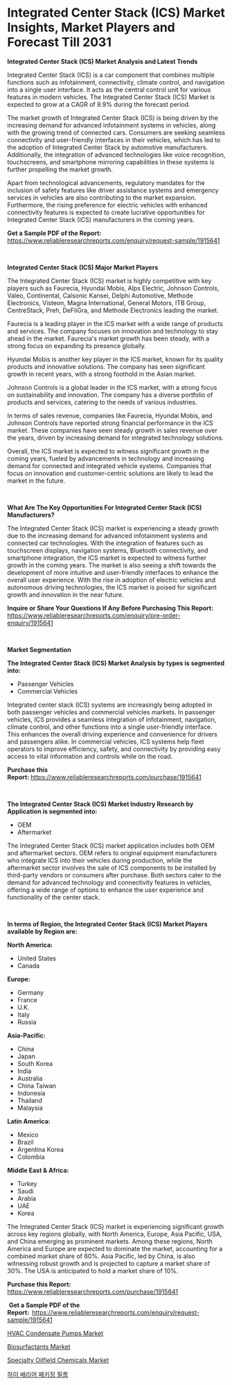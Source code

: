 <p><h1>Integrated Center Stack (ICS) Market Insights, Market Players and Forecast Till 2031</h1></p><p><strong>Integrated Center Stack (ICS) Market Analysis and Latest Trends</strong></p>
<p><p>Integrated Center Stack (ICS) is a car component that combines multiple functions such as infotainment, connectivity, climate control, and navigation into a single user interface. It acts as the central control unit for various features in modern vehicles. The Integrated Center Stack (ICS) Market is expected to grow at a CAGR of 8.9% during the forecast period.</p><p>The market growth of Integrated Center Stack (ICS) is being driven by the increasing demand for advanced infotainment systems in vehicles, along with the growing trend of connected cars. Consumers are seeking seamless connectivity and user-friendly interfaces in their vehicles, which has led to the adoption of Integrated Center Stack by automotive manufacturers. Additionally, the integration of advanced technologies like voice recognition, touchscreens, and smartphone mirroring capabilities in these systems is further propelling the market growth.</p><p>Apart from technological advancements, regulatory mandates for the inclusion of safety features like driver assistance systems and emergency services in vehicles are also contributing to the market expansion. Furthermore, the rising preference for electric vehicles with enhanced connectivity features is expected to create lucrative opportunities for Integrated Center Stack (ICS) manufacturers in the coming years.</p></p>
<p><strong>Get a Sample PDF of the Report:&nbsp;</strong> <a href="https://www.reliableresearchreports.com/enquiry/request-sample/1915641">https://www.reliableresearchreports.com/enquiry/request-sample/1915641</a></p>
<p>&nbsp;</p>
<p><strong>Integrated Center Stack (ICS) Major Market Players</strong></p>
<p><p>The Integrated Center Stack (ICS) market is highly competitive with key players such as Faurecia, Hyundai Mobis, Alps Electric, Johnson Controls, Valeo, Continental, Calsonic Kansei, Delphi Automotive, Methode Electronics, Visteon, Magna International, General Motors, ITB Group, CentreStack, Preh, DeFliGra, and Methode Electronics leading the market.</p><p>Faurecia is a leading player in the ICS market with a wide range of products and services. The company focuses on innovation and technology to stay ahead in the market. Faurecia's market growth has been steady, with a strong focus on expanding its presence globally.</p><p>Hyundai Mobis is another key player in the ICS market, known for its quality products and innovative solutions. The company has seen significant growth in recent years, with a strong foothold in the Asian market.</p><p>Johnson Controls is a global leader in the ICS market, with a strong focus on sustainability and innovation. The company has a diverse portfolio of products and services, catering to the needs of various industries.</p><p>In terms of sales revenue, companies like Faurecia, Hyundai Mobis, and Johnson Controls have reported strong financial performance in the ICS market. These companies have seen steady growth in sales revenue over the years, driven by increasing demand for integrated technology solutions.</p><p>Overall, the ICS market is expected to witness significant growth in the coming years, fueled by advancements in technology and increasing demand for connected and integrated vehicle systems. Companies that focus on innovation and customer-centric solutions are likely to lead the market in the future.</p></p>
<p>&nbsp;</p>
<p><strong>What Are The Key Opportunities For Integrated Center Stack (ICS) Manufacturers?</strong></p>
<p><p>The Integrated Center Stack (ICS) market is experiencing a steady growth due to the increasing demand for advanced infotainment systems and connected car technologies. With the integration of features such as touchscreen displays, navigation systems, Bluetooth connectivity, and smartphone integration, the ICS market is expected to witness further growth in the coming years. The market is also seeing a shift towards the development of more intuitive and user-friendly interfaces to enhance the overall user experience. With the rise in adoption of electric vehicles and autonomous driving technologies, the ICS market is poised for significant growth and innovation in the near future.</p></p>
<p><strong>Inquire or Share Your Questions If Any Before Purchasing This Report:</strong> <a href="https://www.reliableresearchreports.com/enquiry/pre-order-enquiry/1915641">https://www.reliableresearchreports.com/enquiry/pre-order-enquiry/1915641</a></p>
<p>&nbsp;</p>
<p><strong>Market Segmentation</strong></p>
<p><strong>The Integrated Center Stack (ICS) Market Analysis by types is segmented into:</strong></p>
<p><ul><li>Passenger Vehicles</li><li>Commercial Vehicles</li></ul></p>
<p><p>Integrated center stack (ICS) systems are increasingly being adopted in both passenger vehicles and commercial vehicles markets. In passenger vehicles, ICS provides a seamless integration of infotainment, navigation, climate control, and other functions into a single user-friendly interface. This enhances the overall driving experience and convenience for drivers and passengers alike. In commercial vehicles, ICS systems help fleet operators to improve efficiency, safety, and connectivity by providing easy access to vital information and controls while on the road.</p></p>
<p><strong>Purchase this Report:&nbsp;</strong><a href="https://www.reliableresearchreports.com/purchase/1915641">https://www.reliableresearchreports.com/purchase/1915641</a></p>
<p>&nbsp;</p>
<p><strong>The Integrated Center Stack (ICS) Market Industry Research by Application is segmented into:</strong></p>
<p><ul><li>OEM</li><li>Aftermarket</li></ul></p>
<p><p>The Integrated Center Stack (ICS) market application includes both OEM and aftermarket sectors. OEM refers to original equipment manufacturers who integrate ICS into their vehicles during production, while the aftermarket sector involves the sale of ICS components to be installed by third-party vendors or consumers after purchase. Both sectors cater to the demand for advanced technology and connectivity features in vehicles, offering a wide range of options to enhance the user experience and functionality of the center stack.</p></p>
<p>&nbsp;</p>
<p><strong>In terms of Region, the Integrated Center Stack (ICS) Market Players available by Region are:</strong></p>
<p>
    <p> <strong> North America: </strong>
        <ul>
            <li>United States</li>
            <li>Canada</li>
        </ul>
        </p> 
    <p> <strong> Europe: </strong>
        <ul>
            <li>Germany</li>
            <li>France</li>
            <li>U.K.</li>
            <li>Italy</li>
            <li>Russia</li>
        </ul>
        </p> 
    <p> <strong> Asia-Pacific: </strong>
        <ul>
            <li>China</li>
            <li>Japan</li>
            <li>South Korea</li>
            <li>India</li>
            <li>Australia</li>
            <li>China Taiwan</li>
            <li>Indonesia</li>
            <li>Thailand</li>
            <li>Malaysia</li>
        </ul>
        </p> 
    <p> <strong> Latin America: </strong>
        <ul>
            <li>Mexico</li>
            <li>Brazil</li>
            <li>Argentina Korea</li>
            <li>Colombia</li>
        </ul>
        </p> 
    <p> <strong> Middle East & Africa: </strong>
        <ul>
            <li>Turkey</li>
            <li>Saudi</li>
            <li>Arabia</li>
            <li>UAE</li>
            <li>Korea</li>
        </ul>
    </p>
    </p>
<p><p>The Integrated Center Stack (ICS) market is experiencing significant growth across key regions globally, with North America, Europe, Asia Pacific, USA, and China emerging as prominent markets. Among these regions, North America and Europe are expected to dominate the market, accounting for a combined market share of 60%. Asia Pacific, led by China, is also witnessing robust growth and is projected to capture a market share of 30%. The USA is anticipated to hold a market share of 10%.</p></p>
<p><strong>Purchase this Report: </strong><a href="https://www.reliableresearchreports.com/purchase/1915641">https://www.reliableresearchreports.com/purchase/1915641</a></p>
<p>&nbsp;<strong>Get a Sample PDF of the Report:&nbsp;&nbsp;</strong><a href="https://www.reliableresearchreports.com/enquiry/request-sample/1915641">https://www.reliableresearchreports.com/enquiry/request-sample/1915641</a></p>
<p><strong></strong></p>
<p><p><a href="https://view.publitas.com/reportprime-1/hvac-condensate-pumps-market-size-growth-and-forecast-from-2024-2031/">HVAC Condensate Pumps Market</a></p><p><a href="https://fuschia-pecorino-a6d.notion.site/Biosurfactants-Market-Analysis-and-Market-Size-Global-Industry-Overview-Market-Segmentation-and-Fo-ff3851a1ae864424a6d3771fc62ca6fe">Biosurfactants Market</a></p><p><a href="https://changeable-paste-463.notion.site/Specialty-Oilfield-Chemicals-Market-Dynamics-2024-2031-Also-about-Its-Market-Trends-Projections-a-15f148707ee442c88f272f82f34fd9cf">Specialty Oilfield Chemicals Market</a></p><p><a href="https://medium.com/@cordiehyatt1/%EA%B3%A0-%EC%9E%A5%EB%B2%BD-%ED%8F%AC%EC%9E%A5-%ED%95%84%EB%A6%84-%EC%8B%9C%EC%9E%A5-%EA%B7%9C%EB%AA%A8-%EC%8B%9C%EC%9E%A5-%EC%A0%84%EB%A7%9D-%EB%B0%8F-%EC%8B%9C%EC%9E%A5-%EC%98%88%EC%B8%A1-2024%EB%85%84%EB%B6%80%ED%84%B0-2031%EB%85%84-e1dc18dc7f6d">하이 배리어 패키징 필름</a></p></p>